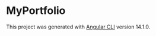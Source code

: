 # MyPortfolio

This project was generated with [Angular CLI](https://github.com/angular/angular-cli) version 14.1.0.

